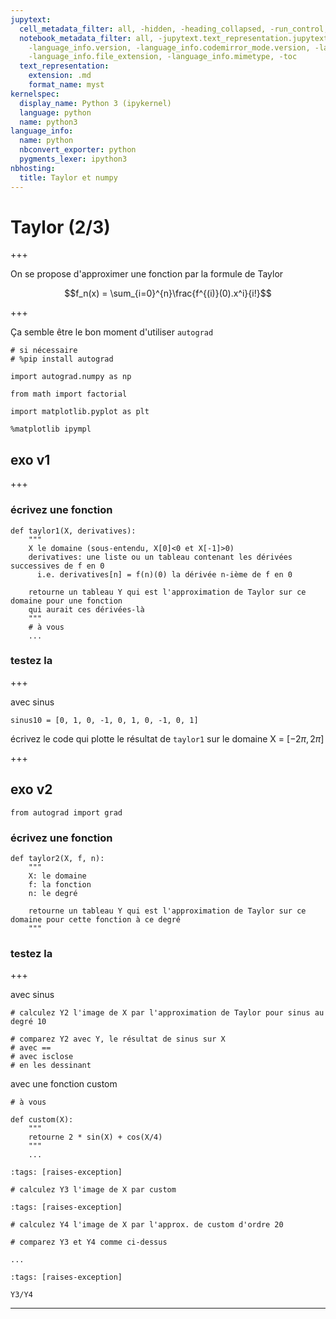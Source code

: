 ```yaml
---
jupytext:
  cell_metadata_filter: all, -hidden, -heading_collapsed, -run_control, -trusted
  notebook_metadata_filter: all, -jupytext.text_representation.jupytext_version, -jupytext.text_representation.format_version,
    -language_info.version, -language_info.codemirror_mode.version, -language_info.codemirror_mode,
    -language_info.file_extension, -language_info.mimetype, -toc
  text_representation:
    extension: .md
    format_name: myst
kernelspec:
  display_name: Python 3 (ipykernel)
  language: python
  name: python3
language_info:
  name: python
  nbconvert_exporter: python
  pygments_lexer: ipython3
nbhosting:
  title: Taylor et numpy
---
```


# Taylor (2/3)

+++

On se propose d'approximer une fonction par la formule de Taylor

$$f_n(x) = \sum_{i=0}^{n}\frac{f^{(i)}(0).x^i}{i!}$$

+++

Ça semble être le bon moment d'utiliser `autograd`

```{code-cell} ipython3
# si nécessaire
# %pip install autograd

import autograd.numpy as np

from math import factorial
```

```{code-cell} ipython3
import matplotlib.pyplot as plt

%matplotlib ipympl
```

## exo v1

+++

### écrivez une fonction

```{code-cell} ipython3
def taylor1(X, derivatives):
    """
    X le domaine (sous-entendu, X[0]<0 et X[-1]>0)
    derivatives: une liste ou un tableau contenant les dérivées successives de f en 0
      i.e. derivatives[n] = f(n)(0) la dérivée n-ième de f en 0
    
    retourne un tableau Y qui est l'approximation de Taylor sur ce domaine pour une fonction
    qui aurait ces dérivées-là
    """
    # à vous
    ...
```

### testez la

+++

avec sinus

```{code-cell} ipython3
sinus10 = [0, 1, 0, -1, 0, 1, 0, -1, 0, 1]
```

écrivez le code qui plotte le résultat de `taylor1` sur le domaine X = $[-2\pi, 2\pi]$

+++

## exo v2

```{code-cell} ipython3
from autograd import grad
```

### écrivez une fonction

```{code-cell} ipython3
def taylor2(X, f, n):
    """
    X: le domaine
    f: la fonction
    n: le degré
    
    retourne un tableau Y qui est l'approximation de Taylor sur ce domaine pour cette fonction à ce degré
    """
```

### testez la

+++

avec sinus

```{code-cell} ipython3
# calculez Y2 l'image de X par l'approximation de Taylor pour sinus au degré 10
```

```{code-cell} ipython3
# comparez Y2 avec Y, le résultat de sinus sur X
# avec ==
# avec isclose
# en les dessinant
```

avec une fonction custom

```{code-cell} ipython3
# à vous

def custom(X):
    """
    retourne 2 * sin(X) + cos(X/4)
    """
    ...
```

```{code-cell} ipython3
:tags: [raises-exception]

# calculez Y3 l'image de X par custom
```

```{code-cell} ipython3
:tags: [raises-exception]

# calculez Y4 l'image de X par l'approx. de custom d'ordre 20
```

```{code-cell} ipython3
# comparez Y3 et Y4 comme ci-dessus

...
```

```{code-cell} ipython3
:tags: [raises-exception]

Y3/Y4
```

***
